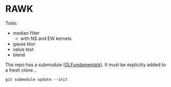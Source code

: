 # RAWK

Todo:
- median filter
	- with NS and EW kernels
- gauss blur
- value test
- blend

The repo has a submodule ([GLFundamentals](https://github.com/rlk/GLFundamentals)). It must be explicitly added to a fresh clone...

	git submodule update --init
